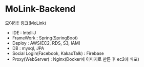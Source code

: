 # MoLink-Backend
모여라!! 링크(MoLink)

- IDE : IntelliJ
- FrameWork : Spring(SpringBoot)
- Deploy : AWS(EC2, RDS, S3, IAM)
- DB : mysql, JPA
- Social Login(Facebook, KakaoTalk) : Firebase
- Proxy(WebServer) : Nginx(Docker에 이미지로 만든 후 ec2에 배포)
